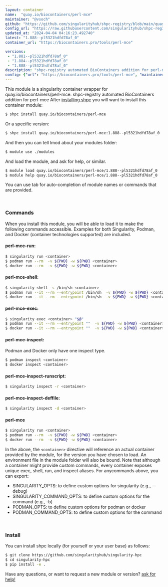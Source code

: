 ```yaml
---
layout: container
name:  "quay.io/biocontainers/perl-mce"
maintainer: "@vsoch"
github: "https://github.com/singularityhub/shpc-registry/blob/main/quay.io/biocontainers/perl-mce/container.yaml"
config_url: "https://raw.githubusercontent.com/singularityhub/shpc-registry/main/quay.io/biocontainers/perl-mce/container.yaml"
updated_at: "2024-04-04 04:16:23.492740"
latest: "1.888--pl5321hdfd78af_0"
container_url: "https://biocontainers.pro/tools/perl-mce"

versions:
 - "1.881--pl5321hdfd78af_0"
 - "1.884--pl5321hdfd78af_0"
 - "1.888--pl5321hdfd78af_0"
description: "shpc-registry automated BioContainers addition for perl-mce"
config: {"url": "https://biocontainers.pro/tools/perl-mce", "maintainer": "@vsoch", "description": "shpc-registry automated BioContainers addition for perl-mce", "latest": {"1.888--pl5321hdfd78af_0": "sha256:6c900d4bd6bb41fce2577b23ee387e661c6dda66b6576b50ffe2e569068af12b"}, "tags": {"1.881--pl5321hdfd78af_0": "sha256:2e83ce1420d72486b317d36f4b93a19af6b2ca3f9ba3da4c74eb1b6117431b11", "1.884--pl5321hdfd78af_0": "sha256:299ee7e7cfd32dee3bc6592345517af2ad1fbda882aa5dee08595d76ee662b2d", "1.888--pl5321hdfd78af_0": "sha256:6c900d4bd6bb41fce2577b23ee387e661c6dda66b6576b50ffe2e569068af12b"}, "docker": "quay.io/biocontainers/perl-mce"}
---
```


This module is a singularity container wrapper for quay.io/biocontainers/perl-mce.
shpc-registry automated BioContainers addition for perl-mce
After [installing shpc](#install) you will want to install this container module:


```bash
$ shpc install quay.io/biocontainers/perl-mce
```

Or a specific version:

```bash
$ shpc install quay.io/biocontainers/perl-mce:1.888--pl5321hdfd78af_0
```

And then you can tell lmod about your modules folder:

```bash
$ module use ./modules
```

And load the module, and ask for help, or similar.

```bash
$ module load quay.io/biocontainers/perl-mce/1.888--pl5321hdfd78af_0
$ module help quay.io/biocontainers/perl-mce/1.888--pl5321hdfd78af_0
```

You can use tab for auto-completion of module names or commands that are provided.

<br>

### Commands

When you install this module, you will be able to load it to make the following commands accessible.
Examples for both Singularity, Podman, and Docker (container technologies supported) are included.

#### perl-mce-run:

```bash
$ singularity run <container>
$ podman run --rm  -v ${PWD} -w ${PWD} <container>
$ docker run --rm  -v ${PWD} -w ${PWD} <container>
```

#### perl-mce-shell:

```bash
$ singularity shell -s /bin/sh <container>
$ podman run --it --rm --entrypoint /bin/sh  -v ${PWD} -w ${PWD} <container>
$ docker run --it --rm --entrypoint /bin/sh  -v ${PWD} -w ${PWD} <container>
```

#### perl-mce-exec:

```bash
$ singularity exec <container> "$@"
$ podman run --it --rm --entrypoint ""  -v ${PWD} -w ${PWD} <container> "$@"
$ docker run --it --rm --entrypoint ""  -v ${PWD} -w ${PWD} <container> "$@"
```

#### perl-mce-inspect:

Podman and Docker only have one inspect type.

```bash
$ podman inspect <container>
$ docker inspect <container>
```

#### perl-mce-inspect-runscript:

```bash
$ singularity inspect -r <container>
```

#### perl-mce-inspect-deffile:

```bash
$ singularity inspect -d <container>
```



#### perl-mce

```bash
$ singularity run <container>
$ podman run --rm  -v ${PWD} -w ${PWD} <container>
$ docker run --rm  -v ${PWD} -w ${PWD} <container>
```


In the above, the `<container>` directive will reference an actual container provided
by the module, for the version you have chosen to load. An environment file in the
module folder will also be bound. Note that although a container
might provide custom commands, every container exposes unique exec, shell, run, and
inspect aliases. For anycommands above, you can export:

 - SINGULARITY_OPTS: to define custom options for singularity (e.g., --debug)
 - SINGULARITY_COMMAND_OPTS: to define custom options for the command (e.g., -b)
 - PODMAN_OPTS: to define custom options for podman or docker
 - PODMAN_COMMAND_OPTS: to define custom options for the command

<br>

### Install

You can install shpc locally (for yourself or your user base) as follows:

```bash
$ git clone https://github.com/singularityhub/singularity-hpc
$ cd singularity-hpc
$ pip install -e .
```

Have any questions, or want to request a new module or version? [ask for help!](https://github.com/singularityhub/singularity-hpc/issues)